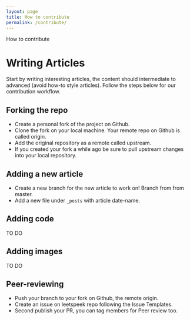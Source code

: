 ```yaml
---
layout: page
title: How to contribute
permalink: /contribute/
---
```


How to contribute

# Writing Articles

Start by writing interesting articles, the content should intermediate to advanced (avoid how-to style articles).
Follow the steps below for our contribution workflow.

## Forking the repo

- Create a personal fork of the project on Github.
- Clone the fork on your local machine. Your remote repo on Github is called origin.
- Add the original repository as a remote called upstream.
- If you created your fork a while ago be sure to pull upstream changes into your local repository.

## Adding a new article

- Create a new branch for the new article to work on! Branch from from master.
- Add a new file under `_posts` with article date-name.

## Adding code

TO DO 

## Adding images

TO DO 

## Peer-reviewing
- Push your branch to your fork on Github, the remote origin.
- Create an issue on leetspeek repo following the Issue Templates.
- Second publish your PR, you can tag members for Peer review too.
